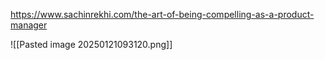 
https://www.sachinrekhi.com/the-art-of-being-compelling-as-a-product-manager

![[Pasted image 20250121093120.png]]
